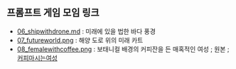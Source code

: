 ## 프롬프트 게임 모임 링크

- [06_shipwithdrone.md](https://labs.google/fx/tools/whisk/share/4eb2058400000) : 미래에 있을 법한 바다 풍경
- [07_futureworld.png](https://labs.google/fx/tools/whisk/share/6hjvv3re40000) : 해양 도로 위의 미래 카트
- [08_femalewithcoffee.png](https://labs.google/fx/tools/whisk/share/6alaocp7p0000) : 보태니컬 배경의 커피잔을 든 매혹적인 여성
 ; 원본 ; [커피마시는여성](https://www.youtube.com/live/2bGmxeBEX3M?si=I-HY2rUKxdu93H4k)